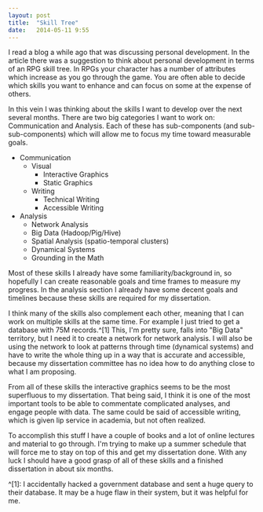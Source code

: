 ```yaml
---
layout: post
title:  "Skill Tree"
date:   2014-05-11 9:55
---
```


I read a blog a while ago that was discussing personal development. In the article there was a suggestion to think about personal development in terms of an RPG skill tree. In RPGs your character has a number of attributes which increase as you go through the game. You are often able to decide which skills you want to enhance and can focus on some at the expense of others.

In this vein I was thinking about the skills I want to develop over the next several months. There are two big categories I want to work on: Communication and Analysis. Each of these has sub-components (and sub-sub-components) which will allow me to focus my time toward measurable goals.

* Communication
	* Visual
		* Interactive Graphics
		* Static Graphics
	* Writing
		* Technical Writing
		* Accessible Writing
* Analysis
	* Network Analysis
	* Big Data (Hadoop/Pig/Hive)
	* Spatial Analysis (spatio-temporal clusters) 
	* Dynamical Systems
	* Grounding in the Math

Most of these skills I already have some familiarity/background in, so hopefully I can create reasonable goals and time frames to measure my progress. In the analysis section I already have some decent goals and timelines because these skills are required for my dissertation. 

I think many of the skills also complement each other, meaning that I can work on multiple skills at the same time. For example I just tried to get a database with 75M records.^[1] This, I'm pretty sure, falls into "Big Data" territory, but I need it to create a network for network analysis. I will also be using the network to look at patterns through time (dynamical systems) and have to write the whole thing up in a way that is accurate and accessible, because my dissertation committee has no idea how to do anything close to what I am proposing. 

From all of these skills the interactive graphics seems to be the most superfluous to my dissertation. That being said, I think it is one of the most important tools to be able to commentate complicated analyses, and engage people with data. The same could be said of accessible writing, which is given lip service in academia, but not often realized. 

To accomplish this stuff I have a couple of books and a lot of online lectures and material to go through. I'm trying to make up a summer schedule that will force me to stay on top of this and get my dissertation done. With any luck I should have a good grasp of all of these skills and a finished dissertation in about six months.

^[1]: I accidentally hacked a government database and sent a huge query to their database. It may be a huge flaw in their system, but it was helpful for me.